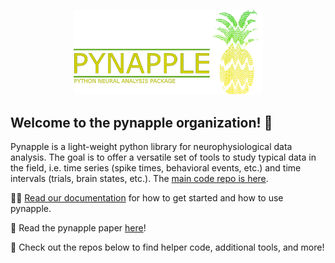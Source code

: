 <!-- ![pic1](banner_logo.png) -->
<p align="center">
  <img width="60%" src="pynapple_logo.png">
</p>

## Welcome to the pynapple organization!  👋


Pynapple is a light-weight python library for neurophysiological data analysis. The goal is to offer a versatile set of tools to study typical data in the field, i.e. time series (spike times, behavioral events, etc.) and time intervals (trials, brain states, etc.). The [main code repo is here](https://github.com/pynapple-org/pynapple).

👩‍💻 [Read our documentation](https://pynapple-org.github.io/pynapple/) for how to get started and how to use pynapple.

🍿 Read the pynapple paper [here](https://www.biorxiv.org/content/10.1101/2022.12.06.519376v1)!

🧙 Check out the repos below to find helper code, additional tools, and more!
